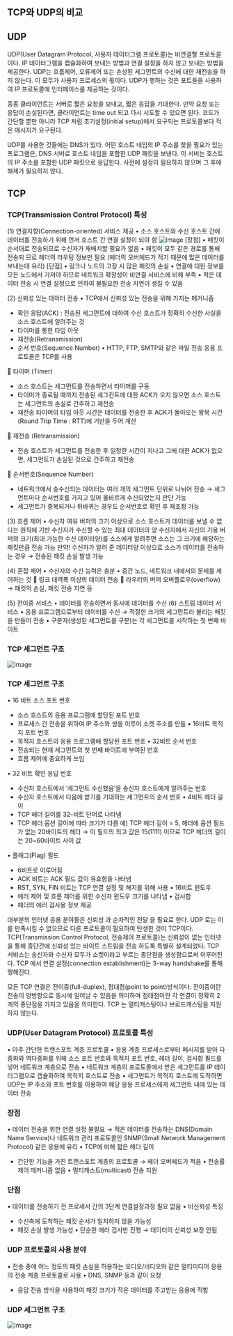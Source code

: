 ## TCP와 UDP의 비교
## UDP
UDP(User Datagram Protocol, 사용자 데이터그램 프로토콜)는 비연결형 프로토콜 이다. 
IP 데이터그램을 캡슐화하여 보내는 방법과 연결 설정을 하지 않고 보내는 방법을 제공한다. 
UDP는 흐름제어, 오류제어 또는 손상된 세그먼트의 수신에 대한 재전송을 하지 않는다. 이 모두가 사용자 프로세스의 몫이다. UDP가 행하는 것은 포트들을 사용하여 IP 프로토콜에 인터페이스를 제공하는 것이다.

종종 클라이언트는 서버로 짧은 요청을 보내고, 짧은 응답을 기대한다. 만약 요청 또는 응답이 손실된다면, 클라이언트는 time out 되고 다시 시도할 수 있으면 된다. 코드가 간단할 뿐만 아니라 TCP 처럼 초기설정(initial setup)에서 요구되는 프로토콜보다 적은 메시지가 요구된다.

UDP를 사용한 것들에는 DNS가 있다. 어떤 호스트 네임의 IP 주소를 찾을 필요가 있는 프로그램은, DNS 서버로 호스트 네임을 포함한 UDP 패킷을 보낸다. 이 서버는 호스트의 IP 주소를 포함한 UDP 패킷으로 응답한다. 사전에 설정이 필요하지 않으며 그 후에 해제가 필요하지 않다.


## TCP
### TCP(Transmission Control Protocol) 특성
(1) 연결지향(Connection-oriented) 서비스 제공
• 소스 호스트와 수신 호스트 간에 데이터를 전송하기 위해 먼저 호스트 간 연결 설정이 되야 함
![image](https://github.com/jyzayu/TIL/assets/55649979/a4550ce0-5b52-4999-ac7e-08bdf79c1d2e)
[장점]
• 패킷이 순서대로 전송되므로 수신자가
재배치할 필요가 없음
• 패킷이 모두 같은 경로를 통해 전송되
므로 헤더의 라우팅 정보만 필요
(헤더의 오버헤드가 적기 때문에 많은 데이터를
보내는데 유리)
[단점]
• 링크나 노드의 고장 시 많은 패킷의 손실
• 연결에 대한 정보를 모든 노드에서 가져야
하므로 네트워크 확장성이 비연결 서비스에
비해 부족
• 적은 데이터 전송 시 연결 설정으로 인하여
불필요한 전송 지연이 생길 수 있음

(2) 신뢰성 있는 데이터 전송
• TCP에서 신뢰성 있는 전송을 위해 가지는 메커니즘
- 확인 응답(ACK) : 전송된 세그먼트에 대하여 수신 호스트가 정확히 수신한 사실을
소스 호스트에 알려주는 것
- 타이머를 통한 타임 아웃
- 재전송(Retransmission)
- 순서 번호(Sequence Number)
• HTTP, FTP, SMTP와 같은 파일 전송 응용 프로토콜은 TCP를 사용

 타이머 (Timer)
- 소스 호스트는 세그먼트를 전송하면서 타이머를 구동
- 타이머가 종료될 때까지 전송된 세그컨트에 대한 ACK가 오지 않으면 소스 호스트는
세그먼트의 손실로 간주하고 재전송
- 재전송 타이머의 타임 아웃 시간은 데이터를 전송한 후 ACK가 돌아오는 왕복 시간
(Round Trip Time : RTT)에 기반을 두어 계산

 재전송 (Retransmission)
- 전송 호스트가 세그먼트를 전송한 후 일정한 시간이 지나고 그에 대한 ACK가 없으면,
세그먼트가 손실된 것으로 간주하고 재전송

 순서번호(Sequence Number)
- 네트워크에서 송수신되는 데이터는 여러 개의 세그먼트 단위로 나뉘어 전송
→ 세그먼트마다 순서번호를 가지고 있어 올바르게 수신되었는지 판단 가능
- 세그먼트가 중복되거나 뒤바뀌는 경우도 순서번호로 확인 후 재조정 가능

(3) 흐름 제어
• 수신자 여유 버퍼의 크기 이상으로 소스 호스트가 데이터를 보낼 수 없다는 원칙에 기반
수신자가 수신할 수 있는 최대 데이터의 양
수신자에서 자신의 가용 버퍼의 크기(최대 가능한 수신 데이터양)를 소스에게 알려주면 소스는
그 크기에 해당하는 패킷만큼 전송 가능
만약! 수신자가 알려 준 데이터양 이상으로 소스가 데이터를 전송하는 경우
→ 전송된 패킷 손실 발생 가능

(4) 혼잡 제어
• 수신자의 수신 능력은 충분
• 중간 노드, 네트워크 내에서의 문제를 제어하는 것
 링크 대역폭 이상의 데이터 전송
 라우터의 버퍼 오버플로우(overflow) → 패킷의 손실, 패킷 전송 지연 등

(5) 전이중 서비스
• 데이터를 전송하면서 동시에 데이터를 수신
(6) 스트림 데이터 서비스
• 응용 프로그램으로부터 데이터를 수신
→ 적절한 크기의 세그먼트라 불리는 패킷을 만들어 전송
• 구분자(생성된 세그먼트를 구분)는 각 세그먼트를 시작하는 첫 번째 바이트
### TCP 세그먼트 구조
![image](https://github.com/jyzayu/TIL/assets/55649979/d0842039-3309-495b-ae9d-b87602b3ee33)

### TCP 세그먼트 구조
• 16 비트 소스 포트 번호
- 소스 호스트의 응용 프로그램에 할당된 포트 번호
- 프로세스 간 전송을 위하여 IP 주소와 쌍을 이루어 소켓 주소를 만듦
• 16비트 목적지 포트 번호
- 목적지 호스트의 응용 프로그램에 할당된 포트 번호
• 32비트 순서 번호
- 전송되는 현재 세그먼트의 첫 번째 바이트에 부여된 번호
- 흐름 제어에 중요하게 쓰임

• 32 비트 확인 응답 번호
- 수신자 호스트에서 ‘세그먼트 수신했음’을 송신자 호스트에게 알려주는 번호
- 수신자 호스트에서 다음에 받기를 기대하는 세그먼트의 순서 번호
• 4비트 헤더 길이
- TCP 헤더 길이를 32-비트 단어로 나타냄
- TCP 헤더 옵션 길이에 따라 크기가 다름
예) TCP 헤더 길이 = 5, 헤더에 옵션 필드가 없는 20바이트의 헤더
→ 이 필드의 최고 값은 15(1111) 이므로 TCP 헤더의 길이는
20~60바이트 사이 값

• 플래그(Flag) 필드
- 6비트로 이루어짐
- ACK 비트는 ACK 필드 값이 유효함을 나타냄
- RST, SYN, FIN 비트는 TCP 연결 설정 및 해지를 위해 사용
• 16비트 윈도우
- 에러 제어 및 흐름 제어를 위한 수신자 윈도우 크기를 나타냄
• 검사합
- 헤더의 에러 검사용 정보 제공
  
대부분의 인터넷 응용 분야들은 신뢰성 과 순차적인 전달 을 필요로 한다. UDP 로는 이를 만족시킬 수 없으므로 다른 프로토콜이 필요하여 탄생한 것이 TCP이다. TCP(Transmission Control Protocol, 전송제어 프로토콜)는 신뢰성이 없는 인터넷을 통해 종단간에 신뢰성 있는 바이트 스트림을 전송 하도록 특별히 설계되었다. TCP 서비스는 송신자와 수신자 모두가 소켓이라고 부르는 종단점을 생성함으로써 이루어진다. TCP 에서 연결 설정(connection establishment)는 3-way handshake를 통해 행해진다.

모든 TCP 연결은 전이중(full-duplex), 점대점(point to point)방식이다. 전이중이란 전송이 양방향으로 동시에 일어날 수 있음을 의미하며 점대점이란 각 연결이 정확히 2 개의 종단점을 가지고 있음을 의미한다. TCP 는 멀티캐스팅이나 브로드캐스팅을 지원하지 않는다.


###  UDP(User Datagram Protocol) 프로토콜 특성
 • 아주 간단한 트랜스포트 계층 프로토콜
• 응용 계층 프로세스로부터 메시지를 받아 다중화와 역다중화를 위해
소스 포트 번호와 목적지 포트 번호, 헤더 길이, 검사합 필드를 넣어
네트워크 계층으로 전송
• 네트워크 계층의 프로토콜에서 받은 세그먼트를 IP 데이터그램으로
캡슐화하여 목적지 호스트로 전송
• 세그먼트가 목적지 호스트에 도착하면 UDP는 IP 주소와 포트 번호를
이용하여 해당 응용 프로세스에게 세그먼트 내에 있는 데이터 전송
### 장점
• 데이터 전송을 위한 연결 설정 불필요
→ 적은 데이터를 전송하는 DNS(Domain Name Service)나 네트워크 관리
프로토콜인 SNMP(Small Network Management Protocol) 같은 응용에 유리
• TCP에 비해 짧은 헤더 길이
- 간단한 기능을 가진 트랜스포트 계층의 프로토콜 → 헤더 오버헤드가 적음
• 전송률 제어 메커니즘 없음
• 멀티캐스트(multicast) 전송 지원
### 단점
• 데이터를 전송하기 전 프로세서 간의 3단계 연결설정과정 필요 없음
• 비신뢰성 특징
- 수신측에 도착하는 패킷 순서가 일치하지 않을 가능성
- 패킷 손실 발생 가능성
• 단순한 에러 검사만 진행 → 데이터의 신뢰성 보장 안됨

###  UDP 프로토콜의 사용 분야
• 전송 중에 어느 정도의 패킷 손실을 허용하는 오디오/비디오와 같은 멀티미디어
응용의 전송 계층 프로토콜로 사용
• DNS, SNMP 등과 같이 요청
- 응답 전송 방식을 사용하여 패킷 크기가 작은 데이터를 주고받는 응용에 적합

### UDP 세그먼트 구조
![image](https://github.com/jyzayu/TIL/assets/55649979/dbf47f4d-9f8c-4a00-a0bb-982d3ed3d0b1)

